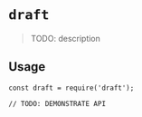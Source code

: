 # `draft`

> TODO: description

## Usage

```
const draft = require('draft');

// TODO: DEMONSTRATE API
```
